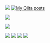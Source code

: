 ![](https://komarev.com/ghpvc/?username=RikiKimura)
[![My Qiita posts](https://qiita-badge.apiapi.app/s/RKimura/posts.svg)](http://qiita.com/RKimura)

[![](https://github-profile-trophy.vercel.app/?username=RikiKimura&theme=dracula)](https://github.com/ryo-ma/github-profile-trophy)

![](http://github-profile-summary-cards.vercel.app/api/cards/profile-details?username=RikiKimura&theme=dracula) 

![](http://github-profile-summary-cards.vercel.app/api/cards/repos-per-language?username=RikiKimura&theme=dracula) 
![](http://github-profile-summary-cards.vercel.app/api/cards/most-commit-language?username=RikiKimura&theme=dracula) 
![](http://github-profile-summary-cards.vercel.app/api/cards/stats?username=RikiKimura&theme=dracula) 
![](http://github-profile-summary-cards.vercel.app/api/cards/productive-time?username=RikiKimura&theme=dracula&utcOffset=9) 

